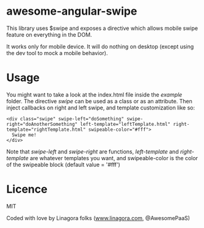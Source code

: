 # awesome-angular-swipe

This library uses $swipe and exposes a directive which allows mobile swipe feature on everything in the DOM.

It works only for mobile device. It will do nothing on desktop (except using the dev tool to mock a mobile behavior).

# Usage

You might want to take a look at the index.html file inside the *example* folder.
The directive *swipe* can be used as a class or as an attribute. Then inject callbacks on right and left swipe, and template customization like so:

    <div class="swipe" swipe-left="doSomething" swipe-right="doAnotherSomething" left-template="leftTemplate.html" right-template="rightTemplate.html" swipeable-color="#fff">
      Swipe me!
    </div>

Note that *swipe-left* and *swipe-right* are functions, *left-template* and *right-template* are whatever templates you want, and swipeable-color is the color of the swipeable block (default value = '#fff')

# Licence

MIT

Coded with love by Linagora folks (www.linagora.com, @AwesomePaaS)
